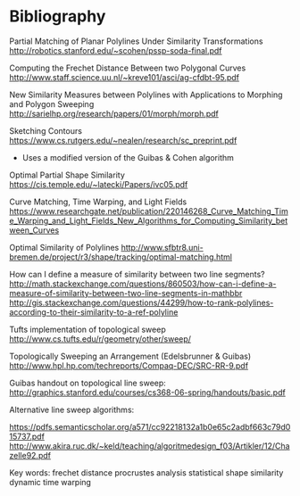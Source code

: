 Bibliography
============

Partial Matching of Planar Polylines Under Similarity Transformations
http://robotics.stanford.edu/~scohen/pssp-soda-final.pdf

Computing the Frechet Distance Between two Polygonal Curves
http://www.staff.science.uu.nl/~kreve101/asci/ag-cfdbt-95.pdf

New Similarity Measures between Polylines with Applications to Morphing and Polygon Sweeping
http://sarielhp.org/research/papers/01/morph/morph.pdf

Sketching Contours
https://www.cs.rutgers.edu/~nealen/research/sc_preprint.pdf
  - Uses a modified version of the Guibas & Cohen algorithm

Optimal Partial Shape Similarity
https://cis.temple.edu/~latecki/Papers/ivc05.pdf

Curve Matching, Time Warping, and Light Fields
https://www.researchgate.net/publication/220146268_Curve_Matching_Time_Warping_and_Light_Fields_New_Algorithms_for_Computing_Similarity_between_Curves

Optimal Similarity of Polylines
http://www.sfbtr8.uni-bremen.de/project/r3/shape/tracking/optimal-matching.html

How can I define a measure of similarity between two line segments?
http://math.stackexchange.com/questions/860503/how-can-i-define-a-measure-of-similarity-between-two-line-segments-in-mathbbr
http://gis.stackexchange.com/questions/44299/how-to-rank-polylines-according-to-their-similarity-to-a-ref-polyline

Tufts implementation of topological sweep
http://www.cs.tufts.edu/r/geometry/other/sweep/

Topologically Sweeping an Arrangement (Edelsbrunner & Guibas)
http://www.hpl.hp.com/techreports/Compaq-DEC/SRC-RR-9.pdf

Guibas handout on topological line sweep:
http://graphics.stanford.edu/courses/cs368-06-spring/handouts/basic.pdf

Alternative line sweep algorithms:

https://pdfs.semanticscholar.org/a571/cc92218132a1b0e65c2adbf663c79d015737.pdf
http://www.akira.ruc.dk/~keld/teaching/algoritmedesign_f03/Artikler/12/Chazelle92.pdf

Key words:
frechet distance
procrustes analysis
statistical shape similarity
dynamic time warping


